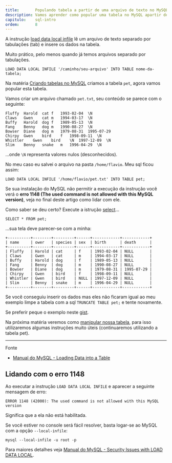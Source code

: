 ```yaml
---
title:       Populando tabela a partir de uma arquivo de texto no MySQL
description: Vamos aprender como popular uma tabela no MySQL apartir de um arquivo de texto.
capitulo:    sql-intro
ordem:       8
---
```



A instrução [load data local infile](http://dev.mysql.com/doc/refman/5.7/en/load-data.html) lê um 
arquivo de texto separado por tabulações (tab) e insere os dados na tabela.

Muito prático, pelo menos quando já temos arquivos separado por tabulações.

    LOAD DATA LOCAL INFILE '/caminho/seu-arquivo' INTO TABLE nome-da-tabela;


Na matéria [Criando tabelas no MySQL](/sql/mysql-criando-tabelas/) criamos a tabela `pet`, agora vamos popular esta tabela.

Vamos criar um arquivo chamado `pet.txt`, seu conteúdo se parece com o seguinte:

    Fluffy	Harold	cat	f	1993-02-04	\N
    Claws	Gwen	cat	m	1994-03-17	\N
    Buffy	Harold	dog	f	1989-05-13	\N
    Fang	Benny	dog	m	1990-08-27	\N
    Bowser	Diane	dog	m	1979-08-31	1995-07-29
    Chirpy	Gwen	bird	f	1998-09-11	\N
    Whistler	Gwen	bird	\N	1997-12-09	\N
    Slim	Benny	snake	m	1996-04-29	\N

...onde `\N` representa valores nulos (desconhecidos).

No meu caso eu salvei o arquivo na pasta `/home/flavio`. Meu sql ficou assim:

    LOAD DATA LOCAL INFILE '/home/flavio/pet.txt' INTO TABLE pet;

Se sua instalação do MySQL não permitir a execução da instrução você verá o __erro 1148 (The used command is not allowed
with this MySQL version)__, veja no final deste artigo como lidar com ele.


Como saber se deu certo? Execute a istrução [select](http://dev.mysql.com/doc/refman/5.7/en/selecting-all.html)...

    SELECT * FROM pet;

...sua tela deve parecer-se com a minha:

    +----------+--------+---------+------+------------+------------+
    | name     | ower   | species | sex  | birth      | death      |
    +----------+--------+---------+------+------------+------------+
    | Fluffy   | Harold | cat     | f    | 1993-02-04 | NULL       |
    | Claws    | Gwen   | cat     | m    | 1994-03-17 | NULL       |
    | Buffy    | Harold | dog     | f    | 1989-05-13 | NULL       |
    | Fang     | Benny  | dog     | m    | 1990-08-27 | NULL       |
    | Bowser   | Diane  | dog     | m    | 1979-08-31 | 1995-07-29 |
    | Chirpy   | Gwen   | bird    | f    | 1998-09-11 | NULL       |
    | Whistler | Gwen   | bird    | NULL | 1997-12-09 | NULL       |
    | Slim     | Benny  | snake   | m    | 1996-04-29 | NULL       |
    +----------+--------+---------+------+------------+------------+


Se você conseguiu inserir os dados mas eles não ficaram igual ao meu exemplo limpe a tabela com a sql `TRUNCATE TABLE pet;`
e tente novamente.

Se preferir peque o exemplo neste [gist](https://gist.github.com/flaviomicheletti/8359890).

Na próxima matéria veremos como [manipular nossa tabela](../mysql-instrucoes-tabelas/), para isso utilizaremos algumas 
instruções muito úteis (continuaremos utilizando a tabela pet).

- - -
Fonte

- [Manual do MySQL - Loading Data into a Table](http://dev.mysql.com/doc/refman/5.7/en/loading-tables.html)



Lidando com o erro 1148
---

Ao executar a instrução `LOAD DATA LOCAL INFILE` e aparecer a seguinte mensagem de erro:

    ERROR 1148 (42000): The used command is not allowed with this MySQL version

Significa que a ela não está habilitada. 

Se você estiver no console será fácil resolver, basta logar-se ao MySQL com a opção `--local-infile`:

    mysql --local-infile -u root -p

Para maiores detalhes veja [Manual do MySQL - Security Issues with LOAD DATA LOCAL](http://dev.mysql.com/doc/refman/5.7/en/load-data-local.html).